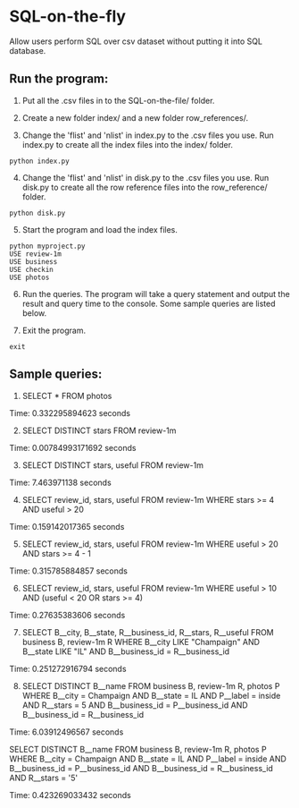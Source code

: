 # SQL-on-the-fly
Allow users perform SQL over csv dataset without putting it into SQL database.

## Run the program:
1. Put all the .csv files in to the SQL-on-the-file/ folder.

2. Create a new folder index/ and a new folder row_references/.

3. Change the 'flist' and 'nlist' in index.py to the .csv files you use. Run index.py to create all the index files into the index/ folder.
```
python index.py
```

4. Change the 'flist' and 'nlist' in disk.py to the .csv files you use. Run disk.py to create all the row reference files into the row_reference/ folder.
```
python disk.py
```

5. Start the program and load the index files.
```
python myproject.py
USE review-1m
USE business
USE checkin
USE photos
```

6. Run the queries. The program will take a query statement and output the result and query time to the console. Some sample queries are listed below.

7. Exit the program.
```
exit
```

## Sample queries:
1. SELECT * FROM photos

  Time: 0.332295894623 seconds

2. SELECT DISTINCT stars FROM review-1m

  Time: 0.00784993171692 seconds

3. SELECT DISTINCT stars, useful FROM review-1m

  Time: 7.463971138 seconds

4. SELECT review_id, stars, useful FROM review-1m WHERE stars >= 4 AND useful > 20

  Time: 0.159142017365 seconds

5. SELECT review_id, stars, useful FROM review-1m WHERE useful > 20 AND stars >= 4 - 1

  Time: 0.315785884857 seconds

6. SELECT review_id, stars, useful FROM review-1m WHERE useful > 10 AND (useful < 20 OR stars >= 4)

  Time: 0.27635383606 seconds

7. SELECT B\__city, B\__state, R\__business_id, R\__stars, R\__useful FROM business B, review-1m R WHERE B\__city LIKE "Champaign" AND B\__state LIKE "IL" AND B\__business_id = R\__business_id

  Time: 0.251272916794 seconds

8. SELECT DISTINCT B\__name FROM business B, review-1m R, photos P WHERE B\__city = Champaign AND B\__state = IL AND P\__label = inside AND R\__stars = 5 AND B\__business_id = P\__business_id AND B\__business_id = R\__business_id

  Time: 6.03912496567 seconds

  SELECT DISTINCT B\__name FROM business B, review-1m R, photos P WHERE B\__city = Champaign AND B\__state = IL AND P\__label = inside AND B\__business_id = P\__business_id AND B\__business_id = R\__business_id AND R\__stars = '5'

  Time: 0.423269033432 seconds
